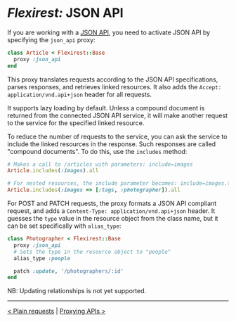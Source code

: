 # *Flexirest:* JSON API

If you are working with a [JSON API](http://jsonapi.org), you need to activate JSON API by specifying the `json_api` proxy:

```ruby
class Article < Flexirest::Base
  proxy :json_api
end
```

This proxy translates requests according to the JSON API specifications, parses responses, and retrieves linked resources. It also adds the `Accept: application/vnd.api+json` header for all requests.

It supports lazy loading by default. Unless a compound document is returned from the connected JSON API service, it will make another request to the service for the specified linked resource.

To reduce the number of requests to the service, you can ask the service to include the linked resources in the response. Such responses are called "compound documents". To do this, use the `includes` method:

```ruby
# Makes a call to /articles with parameters: include=images
Article.includes(:images).all

# For nested resources, the include parameter becomes: include=images.tags,images.photographer
Article.includes(:images => [:tags, :photographer]).all
```

For POST and PATCH requests, the proxy formats a JSON API compliant request, and adds a `Content-Type: application/vnd.api+json` header. It guesses the `type` value in the resource object from the class name, but it can be set specifically with `alias_type`:

```ruby
class Photographer < Flexirest::Base
  proxy :json_api
  # Sets the type in the resource object to "people"
  alias_type :people

  patch :update, '/photographers/:id'
end
```

NB: Updating relationships is not yet supported.


-----

[< Plain requests](plain-requests.md) | [Proxying APIs >](proxying-apis.md)
